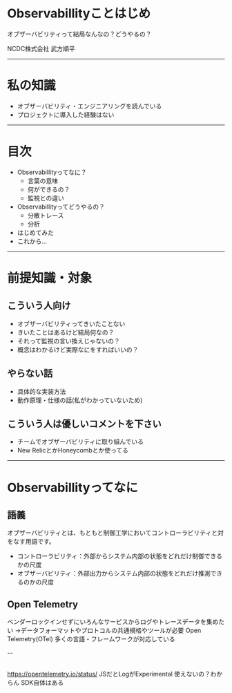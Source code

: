 # Observabillityことはじめ

オブザーバビリティって結局なんなの？どうやるの？


NCDC株式会社 武方順平

---

# 私の知識

- オブザーバビリティ・エンジニアリングを読んでいる
- プロジェクトに導入した経験はない

---

# 目次

- Observabillityってなに？
  - 言葉の意味
  - 何ができるの？
  - 監視との違い
- Observabillityってどうやるの？
  - 分散トレース
  - 分析
- はじめてみた
- これから...

---

# 前提知識・対象

## こういう人向け

- オブザーバビリティってきいたことない
- きいたことはあるけど結局何なの？
- それって監視の言い換えじゃないの？
- 概念はわかるけど実際なにをすればいいの？ 

## やらない話

- 具体的な実装方法
- 動作原理・仕様の話(私がわかっていないため)

## こういう人は優しいコメントを下さい

- チームでオブザーバビリティに取り組んでいる
- New RelicとかHoneycombとか使ってる

---

# Observabillityってなに

## 語義

オブザーバビリティとは、もともと制御工学においてコントローラビリティと対をなす用語です。

- コントローラビリティ：外部からシステム内部の状態をどれだけ制御できるかの尺度
- オブザーバビリティ：外部出力からシステム内部の状態をどれだけ推測できるのかの尺度

## Open Telemetry

ベンダーロックインせずにいろんなサービスからログやトレースデータを集めたい
→データフォーマットやプロトコルの共通規格やツールが必要
Open Telemetry(OTel)
多くの言語・フレームワークが対応している


-- 
## 

https://opentelemetry.io/status/
JSだとLogがExperimental
使えないの？わからん
SDK自体はある
